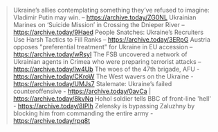 >Ukraine’s allies contemplating something they’ve refused to imagine: Vladimir Putin may win. – https://archive.today/ZG0NL 
>Ukrainian Marines on ‘Suicide Mission’ in Crossing the Dnieper River – https://archive.today/9Haed 
>People Snatches: Ukraine’s Recruiters Use Harsh Tactics to Fill Ranks – https://archive.today/3ERpG 
>Austria opposes "preferential treatment" for Ukraine in EU accession – https://archive.today/wRsyI 
>The FSB uncovered a network of Ukrainian agents in Crimea who were preparing terrorist attacks – https://archive.today/Iw4Ub 
>The woes of the 47th brigade, AFU - https://archive.today/CKroW 
>The West wavers on the Ukraine - https://archive.today/UMJs7 
>Stalemate: Ukraine’s failed counteroffensive - https://archive.today/0avCa | https://archive.today/8kvNq 
>Hohol soldier tells BBC of front-line 'hell' - https://archive.today/8IPlh 
>Zelensky is bypassing Zaluzhny by blocking him from commanding the entire army - https://archive.today/rpq8t